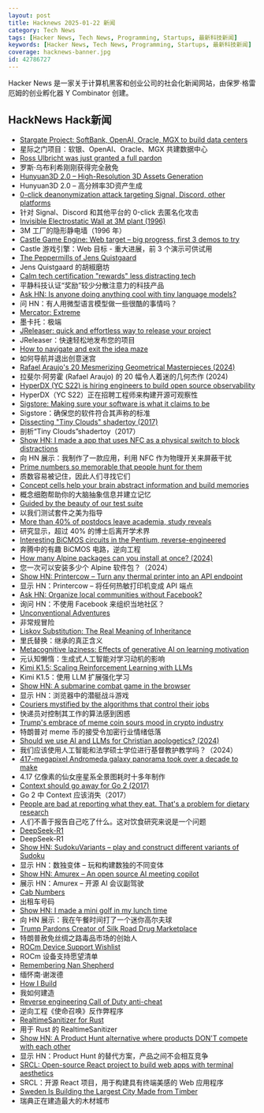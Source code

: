 ```yaml
---
layout: post
title: Hacknews 2025-01-22 新闻
category: Tech News
tags: [Hacker News, Tech News, Programming, Startups, 最新科技新闻]
keywords: [Hacker News, Tech News, Programming, Startups, 最新科技新闻]
coverage: hacknews-banner.jpg
id: 42786727
---
```


Hacker News 是一家关于计算机黑客和创业公司的社会化新闻网站，由保罗·格雷厄姆的创业孵化器 Y Combinator 创建。

## HackNews Hack新闻

- [Stargate Project: SoftBank, OpenAI, Oracle, MGX to build data centers](https://apnews.com/article/trump-ai-openai-oracle-softbank-son-altman-ellison-be261f8a8ee07a0623d4170397348c41)
- 星际之门项目：软银、OpenAI、Oracle、MGX 共建数据中心
- [Ross Ulbricht was just granted a full pardon](https://twitter.com/Free_Ross/status/1881851923005165704)
- 罗斯·乌布利希刚刚获得完全赦免
- [Hunyuan3D 2.0 – High-Resolution 3D Assets Generation](https://github.com/Tencent/Hunyuan3D-2)
- Hunyuan3D 2.0 – 高分辨率3D资产生成
- [0-click deanonymization attack targeting Signal, Discord, other platforms](https://gist.github.com/hackermondev/45a3cdfa52246f1d1201c1e8cdef6117)
- 针对 Signal、Discord 和其他平台的 0-click 去匿名化攻击
- [Invisible Electrostatic Wall at 3M plant (1996)](http://amasci.com/weird/unusual/e-wall.html)
- 3M 工厂的隐形静电墙（1996 年）
- [Castle Game Engine: Web target – big progress, first 3 demos to try](https://castle-engine.io/wp/2025/01/06/web-target-big-progress-first-3-demos-to-try/)
- Castle 游戏引擎：Web 目标 - 重大进展，前 3 个演示可供试用
- [The Peppermills of Jens Quistgaard](https://www.quistgaardpepper.com)
- Jens Quistgaard 的胡椒磨坊
- [Calm tech certification "rewards" less distracting tech](https://spectrum.ieee.org/calm-tech)
- 平静科技认证“奖励”较少分散注意力的科技产品
- [Ask HN: Is anyone doing anything cool with tiny language models?]()
- 问 HN：有人用微型语言模型做一些很酷的事情吗？
- [Mercator: Extreme](https://mrgris.com/projects/merc-extreme/)
- 墨卡托：极端
- [JReleaser: quick and effortless way to release your project](https://jreleaser.org/)
- JReleaser：快速轻松地发布您的项目
- [How to navigate and exit the idea maze](https://michaelrbock.com/hypothesis/)
- 如何导航并退出创意迷宫
- [Rafael Araujo's 20 Mesmerizing Geometrical Masterpieces (2024)](https://abakcus.com/rafael-araujo-geometrical-masterpieces/)
- 拉斐尔·阿劳霍 (Rafael Araujo) 的 20 幅令人着迷的几何杰作 (2024)
- [HyperDX (YC S22) is hiring engineers to build open source observability](https://www.ycombinator.com/companies/hyperdx/jobs)
- HyperDX（YC S22）正在招聘工程师来构建开源可观察性
- [Sigstore: Making sure your software is what it claims to be](https://www.sigstore.dev/)
- Sigstore：确保您的软件符合其声称的标准
- [Dissecting "Tiny Clouds" shadertoy (2017)](https://blog.demofox.org/2017/11/26/dissecting-tiny-clouds/)
- 剖析“Tiny Clouds”shadertoy（2017）
- [Show HN: I made a app that uses NFC as a physical switch to block distractions](https://www.foqos.app)
- 向 HN 展示：我制作了一款应用，利用 NFC 作为物理开关来屏蔽干扰
- [Prime numbers so memorable that people hunt for them](https://www.scientificamerican.com/article/these-prime-numbers-are-so-memorable-that-people-hunt-for-them/)
- 质数容易被记住，因此人们寻找它们
- [Concept cells help your brain abstract information and build memories](https://www.quantamagazine.org/concept-cells-help-your-brain-abstract-information-and-build-memories-20250121/)
- 概念细胞帮助你的大脑抽象信息并建立记忆
- [Guided by the beauty of our test suite](https://www.mattkeeter.com/blog/2025-01-20-guided/)
- 以我们测试套件之美为指导
- [More than 40% of postdocs leave academia, study reveals](https://www.nature.com/articles/d41586-025-00142-y)
- 研究显示，超过 40% 的博士后离开学术界
- [Interesting BiCMOS circuits in the Pentium, reverse-engineered](https://www.righto.com/2025/01/pentium-reverse-engineering-bicmos.html)
- 奔腾中的有趣 BiCMOS 电路，逆向工程
- [How many Alpine packages can you install at once? (2024)](https://www.naff.dev/blog/all-the-packages)
- 您一次可以安装多少个 Alpine 软件包？（2024）
- [Show HN: Printercow – Turn any thermal printer into an API endpoint](https://www.printercow.com/)
- 显示 HN：Printercow – 将任何热敏打印机变成 API 端点
- [Ask HN: Organize local communities without Facebook?]()
- 询问 HN：不使用 Facebook 来组织当地社区？
- [Unconventional Adventures](https://quarter--mile.com/Unconventional-Adventures)
- 非常规冒险
- [Liskov Substitution: The Real Meaning of Inheritance](https://cekrem.github.io/posts/liskov-substitution-the-real-meaning-of-inheritance/)
- 里氏替换：继承的真正含义
- [Metacognitive laziness: Effects of generative AI on learning motivation](https://bera-journals.onlinelibrary.wiley.com/doi/10.1111/bjet.13544)
- 元认知懒惰：生成式人工智能对学习动机的影响
- [Kimi K1.5: Scaling Reinforcement Learning with LLMs](https://github.com/MoonshotAI/Kimi-k1.5)
- Kimi K1.5：使用 LLM 扩展强化学习
- [Show HN: A submarine combat game in the browser](https://bearingsonly.net/)
- 显示 HN：浏览器中的潜艇战斗游戏
- [Couriers mystified by the algorithms that control their jobs](https://www.theguardian.com/business/2025/jan/21/its-a-nightmare-couriers-mystified-by-the-algorithms-that-control-their-jobs)
- 快递员对控制其工作的算法感到困惑
- [Trump's embrace of meme coin sours mood in crypto industry](https://apnews.com/article/trump-crypto-meme-coin-regulation-c624272aead106ff7ca04419e68949d7)
- 特朗普对 meme 币的接受令加密行业情绪低落
- [Should we use AI and LLMs for Christian apologetics? (2024)](https://lukeplant.me.uk/blog/posts/should-we-use-llms-for-christian-apologetics/)
- 我们应该使用人工智能和法学硕士学位进行基督教护教学吗？（2024）
- [417-megapixel Andromeda galaxy panorama took over a decade to make](https://petapixel.com/2025/01/16/417-megapixel-andromeda-galaxy-panorama-took-over-a-decade-to-make/)
- 4.17 亿像素的仙女座星系全景图耗时十多年制作
- [Context should go away for Go 2 (2017)](https://faiface.github.io/post/context-should-go-away-go2/)
- Go 2 中 Context 应该消失（2017）
- [People are bad at reporting what they eat. That's a problem for dietary research](https://www.science.org/content/article/people-are-bad-reporting-what-they-eat-s-problem-dietary-research)
- 人们不善于报告自己吃了什么。这对饮食研究来说是一个问题
- [DeepSeek-R1](https://github.com/deepseek-ai/DeepSeek-R1)
- DeepSeek-R1
- [Show HN: SudokuVariants – play and construct different variants of Sudoku](https://sudokuvariants.com)
- 显示 HN：数独变体 – 玩和构建数独的不同变体
- [Show HN: Amurex – An open source AI meeting copilot](https://sansyrox.github.io/amurex_ce/)
- 展示 HN：Amurex – 开源 AI 会议副驾驶
- [Cab Numbers](https://www.shyamsundergupta.com/cab.htm)
- 出租车号码
- [Show HN: I made a mini golf in my lunch time](https://paper-golf.netlify.app/)
- 向 HN 展示：我在午餐时间打了一个迷你高尔夫球
- [Trump Pardons Creator of Silk Road Drug Marketplace](https://www.nytimes.com/2025/01/21/technology/trump-ross-ulbricht-silk-road.html)
- 特朗普赦免丝绸之路毒品市场的创始人
- [ROCm Device Support Wishlist](https://github.com/ROCm/ROCm/discussions/4276)
- ROCm 设备支持愿望清单
- [Remembering Nan Shepherd](https://www.lrb.co.uk/the-paper/v47/n01/fraser-macdonald/diary)
- 缅怀南·谢泼德
- [How I Build](https://montasaurus.com/posts/how-i-build)
- 我如何建造
- [Reverse engineering Call of Duty anti-cheat](https://ssno.cc/posts/reversing-tac-1-4-2025/)
- 逆向工程《使命召唤》反作弊程序
- [RealtimeSanitizer for Rust](https://steck.tech/posts/rtsan-in-rust/)
- 用于 Rust 的 RealtimeSanitizer
- [Show HN: A Product Hunt alternative where products DON'T compete with each other](https://saascurate.com/)
- 显示 HN：Product Hunt 的替代方案，产品之间不会相互竞争
- [SRCL: Open-source React project to build web apps with terminal aesthetics](https://www.sacred.computer)
- SRCL：开源 React 项目，用于构建具有终端美感的 Web 应用程序
- [Sweden Is Building the Largest City Made from Timber](https://time.com/7207873/sweden-stockholm-wood-city-sustainability/)
- 瑞典正在建造最大的木材城市

